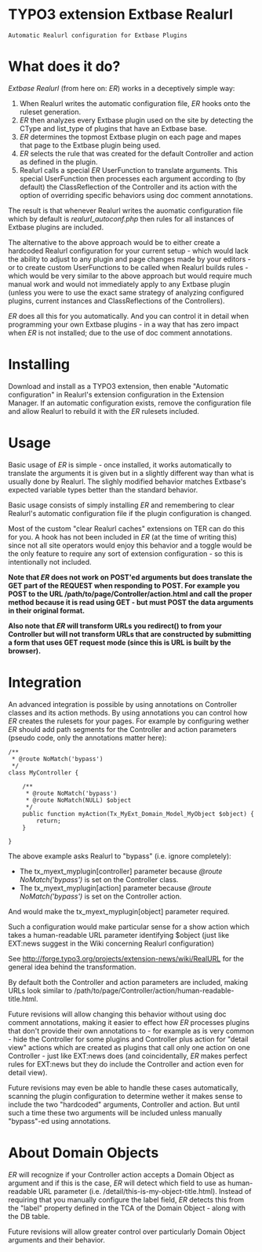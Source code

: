 TYPO3 extension Extbase Realurl
===============================

	Automatic Realurl configuration for Extbase Plugins

# What does it do?

*Extbase Realurl* (from here on: *ER*) works in a deceptively simple way:

1. When Realurl writes the automatic configuration file, *ER* hooks onto
   the ruleset generation.
2. *ER* then analyzes every Extbase plugin used on the site by detecting
   the CType and list_type of plugins that have an Extbase base.
3. *ER* determines the topmost Extbase plugin on each page and mapes that
   page to the Extbase plugin being used.
4. *ER* selects the rule that was created for the default Controller and
   action as defined in the plugin.
5. Realurl calls a special *ER* UserFunction to translate arguments. This
   special UserFunction then processes each argument according to (by
   default) the ClassReflection of the Controller and its action with the
   option of overriding specific behaviors using doc comment annotations.

The result is that whenever Realurl writes the auomatic configuration file
which by default is *realurl_autoconf.php* then rules for all instances of
Extbase plugins are included.

The alternative to the above approach would be to either create a hardcoded
Realurl configuration for your current setup - which would lack the ability
to adjust to any plugin and page changes made by your editors - or to create
custom UserFunctions to be called when Realurl builds rules - which would be
very similar to the above approach but would require much manual work and
would not immediately apply to any Extbase plugin (unless you were to use
the exact same strategy of analyzing configured plugins, current instances
and ClassReflections of the Controllers).

*ER* does all this for you automatically. And you can control it in detail
when programming your own Extbase plugins - in a way that has zero impact
when *ER* is not installed; due to the use of doc comment annotations.

# Installing

Download and install as a TYPO3 extension, then enable "Automatic
configuration" in Realurl's extension configuration in the Extension Manager.
If an automatic configuration exists, remove the configuration file and allow
Realurl to rebuild it with the *ER* rulesets included.

# Usage

Basic usage of *ER* is simple - once installed, it works automatically to
translate the arguments it is given but in a slightly different way than what
is usually done by Realurl. The slighly modified behavior matches Extbase's
expected variable types better than the standard behavior.

Basic usage consists of simply installing *ER* and remembering to clear
Realurl's automatic configuration file if the plugin configuration is changed.

Most of the custom "clear Realurl caches" extensions on TER can do this for
you. A hook has not been included in *ER* (at the time of writing this) since
not all site operators would enjoy this behavior and a toggle would be the
only feature to require any sort of extension configuration - so this is
intentionally not included.

__Note that *ER* does not work on POST'ed arguments but does translate the
GET part of the REQUEST when responding to POST. For example you POST to the
URL /path/to/page/Controller/action.html and call the proper method because it
is read using GET - but must POST the data arguments in their original format.__

__Also note that *ER* will transform URLs you redirect() to from your Controller
but will not transform URLs that are constructed by submitting a form that uses
GET request mode (since this is URL is built by the browser).__

# Integration

An advanced integration is possible by using annotations on Controller classes
and its action methods. By using annotations you can control how *ER* creates
the rulesets for your pages. For example by configuring wether *ER* should
add path segments for the Controller and action parameters (pseudo code, only
the annotations matter here):

	/**
	 * @route NoMatch('bypass')
	 */
	class MyController {

		/**
		 * @route NoMatch('bypass')
		 * @route NoMatch(NULL) $object
		 */
		public function myAction(Tx_MyExt_Domain_Model_MyObject $object) {
			return;
		}

	}

The above example asks Realurl to "bypass" (i.e. ignore completely):

* The tx_myext_myplugin[controller] parameter because *@route NoMatch('bypass')*
  is set on the Controller class.
* The tx_myext_myplugin[action] parameter because *@route NoMatch('bypass')* is
  set on the Controller action.

And would make the tx_myext_myplugin[object] parameter required.

Such a configuration would make particular sense for a show action which takes a
human-readable URL parameter identifying $object (just like EXT:news suggest in
the Wiki concerning Realurl configuration)

See <http://forge.typo3.org/projects/extension-news/wiki/RealURL> for the general
idea behind the transformation.

By default both the Controller and action parameters are included, making URLs
look similar to /path/to/page/Controller/action/human-readable-title.html.

Future revisions will allow changing this behavior without using doc comment
annotations, making it easier to effect how *ER* processes plugins that don't
provide their own annotations to - for example as is very common - hide the
Controller for some plugins and Controller plus action for "detail view" actions
which are created as plugins that call only one action on one Controller - just
like EXT:news does (and coincidentally, *ER* makes perfect rules for EXT:news but
they do include the Controller and action even for detail view).

Future revisions may even be able to handle these cases automatically, scanning
the plugin configuration to determine wether it makes sense to include the two
"hardcoded" arguments, Controller and action. But until such a time these two
arguments will be included unless manually "bypass"-ed using annotations.

# About Domain Objects

*ER* will recognize if your Controller action accepts a Domain Object as argument
and if this is the case, *ER* will detect which field to use as human-readable
URL parameter (i.e. /detail/this-is-my-object-title.html). Instead of requiring
that you manually configure the label field, *ER* detects this from the "label"
property defined in the TCA of the Domain Object - along with the DB table.

Future revisions will allow greater control over particularly Domain Object
arguments and their behavior.
